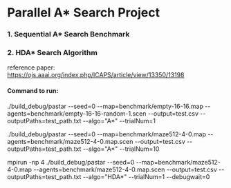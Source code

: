 # Parallel A* Search Project

### 1. Sequential A* Search Benchmark

### 2. HDA* Search Algorithm
reference paper: https://ojs.aaai.org/index.php/ICAPS/article/view/13350/13198



#### Command to run:

./build_debug/pastar --seed=0 --map=benchmark/empty-16-16.map --agents=benchmark/empty-16-16-random-1.scen --output=test.csv  --outputPaths=test_path.txt --algo="A*" --trialNum=1


./build_debug/pastar --seed=0 --map=benchmark/maze512-4-0.map --agents=benchmark/maze512-4-0.map.scen --output=test.csv  --outputPaths=test_path.txt --algo="A*" --trialNum=10


mpirun -np 4 ./build_debug/pastar --seed=0 --map=benchmark/maze512-4-0.map --agents=benchmark/maze512-4-0.map.scen --output=test.csv  --outputPaths=test_path.txt --algo="HDA*" --trialNum=1 --debugwait=0
